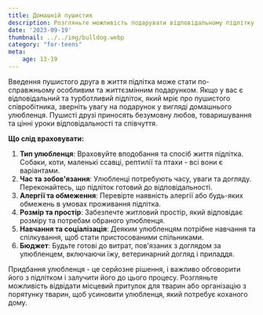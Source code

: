 ```yaml
---
title: Домашній пушистик
description: Розгляньте можливість подарувати відповідальному підлітку пушистого друга.
date: '2023-09-19'
thumbnail: ../../img/bulldog.webp
category: "for-teens"
meta:
    age: 13-19
---
```

Введення пушистого друга в життя підлітка може стати по-справжньому особливим та життєзмінним подарунком. Якщо у вас є відповідальний та турботливий підліток, який мріє про пушистого співробітника, зверніть увагу на подарунок у вигляді домашнього улюбленця. Пушисті друзі приносять безумовну любов, товаришування та цінні уроки відповідальності та співчуття.

**Що слід враховувати:**
1. **Тип улюбленця**: Враховуйте вподобання та спосіб життя підлітка. Собаки, коти, маленькі ссавці, рептилії та птахи - всі вони є варіантами.
2. **Час та зобов'язання**: Улюбленці потребують часу, уваги та догляду. Переконайтесь, що підліток готовий до відповідальності.
3. **Алергії та обмеження**: Перевірте наявність алергії або будь-яких обмежень в умовах проживання підлітка.
4. **Розмір та простір**: Забезпечте житловий простір, який відповідає розміру та потребам обраного улюбленця.
5. **Навчання та соціалізація**: Деяким улюбленцям потрібне навчання та спілкування, щоб стати пристосованими спільниками.
6. **Бюджет**: Будьте готові до витрат, пов'язаних з доглядом за улюбленцем, включаючи їжу, ветеринарний догляд і приладдя.

Придбання улюбленця - це серйозне рішення, і важливо обговорити його з підлітком і залучити його до цього процесу. Розгляньте можливість відвідати місцевий притулок для тварин або організацію з порятунку тварин, щоб усиновити улюбленця, який потребує коханого дому.

